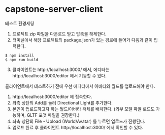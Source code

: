 # capstone-server-client

테스트 환경세팅
1.	프로젝트 zip 파일을 다운로드 받고 압축을 해제한다.
2.	터미널에서 해당 프로젝트의 package.json가 있는 경로에 들어가 다음과 같이 입력한다.
```
$ npm install
$ npm run build
```
3.	클라이언트는 http://localhost:3000/ 에서, 에디터는 http://localhost:3000/editor 에서 기동할 수 있다.



클라이언트에서 테스트하기 전에 우선 에디터에서 아바타와 월드를 업로드해야 한다.
1.	http://localhost:3000/editor 에 접속한다.
2.	좌측 상단의 Add를 눌러 Directional Light를 추가한다.
3.	본인이 업로드하고자 하는 월드/아바타 객체를 배치한다. 
(외부 모델 파일 로드도 가능하며, GLTF 포맷 파일을 권장한다.)
4.	좌측 상단의 File - Upload (World/Avatar) 를 누르면 업로드가 진행된다.
5.	업로드 완료 후 클라이언트 http://localhost:3000/ 에서 확인할 수 있다.
